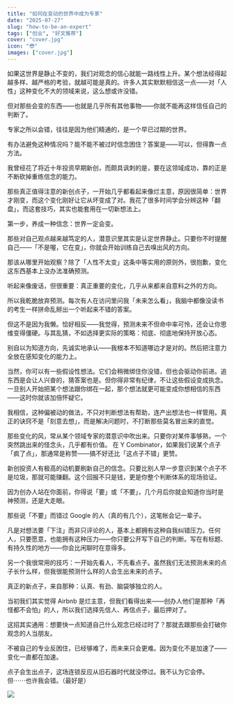 ```yaml
---
title: "如何在变动的世界中成为专家"
date: "2025-07-27"
slug: "how-to-be-an-expert"
tags: ["创业", "好文推荐"]
cover: "cover.jpg"
icon: "😎"
images: ["cover.jpg"]
---
```

如果这世界是静止不变的，我们对观念的信心就能一路线性上升。某个想法经得起越多样、越严格的考验，就越可能是真的。许多人其实默默相信这一点——对「人性」这种变化不大的领域来说，这么想或许没错。



但对那些会变的东西——也就是几乎所有其他事物——你就不能再这样信任自己的判断了。



专家之所以会错，往往是因为他们精通的，是一个早已过期的世界。



有办法避免这种情况吗？能不能不被过时信念困住？答案是——可以，但得靠一点方法。



我曾经花了将近十年投资早期新创，而颇具讽刺的是，要在这领域成功，靠的正是不断砍掉重练信念的能力。



那些真正值得注意的新创点子，一开始几乎都看起来像烂主意，原因很简单：世界才刚变，而这个变化刚好让它从坏变成了对。我花了很多时间学会分辨这种「翻盘」，而这套技巧，其实也能套用在一切新想法上。



第一步，养成一种信念：世界一定会变。



那些对自己观点越来越笃定的人，潜意识里其实是认定世界静止。只要你不时提醒自己——「不是喔，它在变」，你就会开始训练自己去嗅出风的方向。



那该从哪里开始观察？除了「人性不太变」这条中等实用的原则外，很抱歉，变化这东西基本上没办法准确预测。



听起来像废话，但很重要：真正重要的变化，几乎从来都来自意料之外的方向。



所以我乾脆放弃预测。每次有人在访问里问我「未来怎么看」，我脑中都像没读书的考生一样拼命乱掰出一个听起来不错的答案。



但这不是因为我懒。恰好相反——我觉得，预测未来不但命中率可怜，还会让你思维变得僵硬。与其乱猜，不如选择更实际的策略：彻底、彻底地保持开放心态。



别自以为知道方向，先诚实地承认——我根本不知道哪边才是对的。然后把注意力全放在感知变化的能力上。



当然，你可以有一些假设性想法。它们会稍微绑住你没错，但也会驱动你前进。追东西是会让人兴奋的，猜答案也是。但你得非常有纪律，不让这些假设变成执念。
一旦别人开始把某个想法跟你绑在一起，那个想法就更可能变成你想相信的东西——这时你就该加倍怀疑它。



我相信，这种偏被动的做法，不只对判断想法有帮助，连产出想法也一样管用。真正的诀窍不是「刻意去想」，而是解决问题时，不打断那些莫名冒出来的直觉。



那些变化的风，常从某个领域专家的潜意识中吹出来。只要你对某件事够熟，一个突然跳出来的怪念头，几乎都有价值。
在 Y Combinator，如果我们说某个点子「疯了点」，那通常是称赞——搞不好还比「这点子不错」更赞。



新创投资人有极高的动机要刷新自己的信念。只要比别人早一步意识到某个点子不是垃圾，那就可能赚翻。这个回报不只是钱，更是你整个判断体系的现场验证。



因为创办人站在你面前，你得说「要」或「不要」，几个月后你就会知道你当时是神预测，还是大走眼。



那些说「不要」而错过 Google 的人（真的有几个），这笔帐会记一辈子。



凡是对想法要「下注」而非只评论的人，基本上都拥有这种自我纠错压力。任何人，只要愿意，也能拥有这种压力——你只要公开写下自己的判断。写在有标题、有持久性的地方——你会比闲聊时在意得多。



另一个我很常用的技巧：一开始先看人，不先看点子。虽然我们无法预测未来的点子长什么样，但我很能预测什么样的人会生出未来的点子。



真正的新点子，来自那种：认真、有劲、脑袋够独立的人。



当初我们其实觉得 Airbnb 是烂主意，但我们看得出来——创办人他们是那种「再怪都不会怕」的人，所以我们选择先信人、再信点子，最后押对了。



这招其实通用：想要快一点知道自己什么观念已经过时了？那就去跟那些会打破你观念的人当朋友。



不被自己的专业反困住，已经够难了，而未来只会更难。因为变化不是加速了——变化一直都在加速。



点子会生出点子，这场连锁反应从旧石器时代就没停过。我不认为它会停。
但⋯⋯也许我会错。（最好是）




![](https://prod-files-secure.s3.us-west-2.amazonaws.com/112d0858-5090-4d34-a606-b75eb8d65fd2/46476355-9cf3-4e99-9b7a-3531bc426380/1000202064.png?X-Amz-Algorithm=AWS4-HMAC-SHA256&X-Amz-Content-Sha256=UNSIGNED-PAYLOAD&X-Amz-Credential=ASIAZI2LB4666GKV7YWA%2F20251020%2Fus-west-2%2Fs3%2Faws4_request&X-Amz-Date=20251020T122812Z&X-Amz-Expires=3600&X-Amz-Security-Token=IQoJb3JpZ2luX2VjED8aCXVzLXdlc3QtMiJHMEUCIQC2aO5mMBXLxceUoelRUQcYnJFwcGZaBZYNa4%2B0F3WmsgIgfcpN8cJfAyodHn%2B08tEwvH0J%2BgG9nkQGF%2FVz88VAuSMqiAQI6P%2F%2F%2F%2F%2F%2F%2F%2F%2F%2FARAAGgw2Mzc0MjMxODM4MDUiDDlL%2B6L2lYAf9gePQircA38YssSQ8bRqz1%2FVtKNbhiTcecZS6c%2B0g%2Fimh3WDx8d0F2ngce%2FSUr0FV6I2Da%2FQnEv5VmUWwhG3YurSJCIt0iyLgEw%2B7qAZ%2BvT4XzFfjjPzJLJG7gFl4aG98XMoaeabLYriCvrHxX2qB0ST1hVB1mnZxVEwbTsYjtM6q%2FQs3t43uu4OMr6sQNhin2vfcZijLWwg9rdaGgpA9zLt3OHuJ%2BgtWDz12cAfmvJ%2FDVYmygoQynKPzlBTaAeouaqclrQ8H%2FjqsmH%2BJ1SXrh032X3UkTysKeNAN7KhWqtJl6xkILDVhIRBZwCwNRBMBCRq4VqAS7HmrHagkX0bt0Qusr5nID9b5gDPf1%2Beuho9G212JYElnrk4Wp7uo6jqnDQqVe%2Bt3maPyxPHeRh6eFUtq4tzE4EgfmZ6x319tmUZSFSB4xhFv17kh42XNOlebvuynh2HiQslAA24v91yXowvNQRWADOmyjcV4Wb%2FF1fyHKRuUjKd2%2BgGgMFPOH4b3BGEVnExPldbtIzqEMKniX3GBUnnzQQA9uQi6AobvpZrMq8akxqaVP4ZvRllz0%2FE5u3gE%2BmDuAkJHZyK9zaGsV%2F0XZLnspfwOhA4dCcksGShS9MD0mhG0aM99yD0ID01rWSGMOm218cGOqUBIYPgy6B9kqMLDLFNMCGfkrCnOr2hfzfUbGpdHoPySbTeqJjp0y1FddvXRAJEDCR9DKWn9XE6UUEDiDOIWlm0eug541hPZ6o2nMBeX9gp9nz5h2Ujo1WHezESCVo%2FQNsvEoYV0fHEJB63veoJhLMiAAtbsTCoK2wubExgp0zrGvoVj%2FLrDxHE%2BiGKF7WHqwe0sj7CAYQZqU6n86ZN2cTFG3MHezBf&X-Amz-Signature=88da0320acbd9261e36a47b46f2ecad993f10c861db5855d50c68d73037725c6&X-Amz-SignedHeaders=host&x-amz-checksum-mode=ENABLED&x-id=GetObject)

